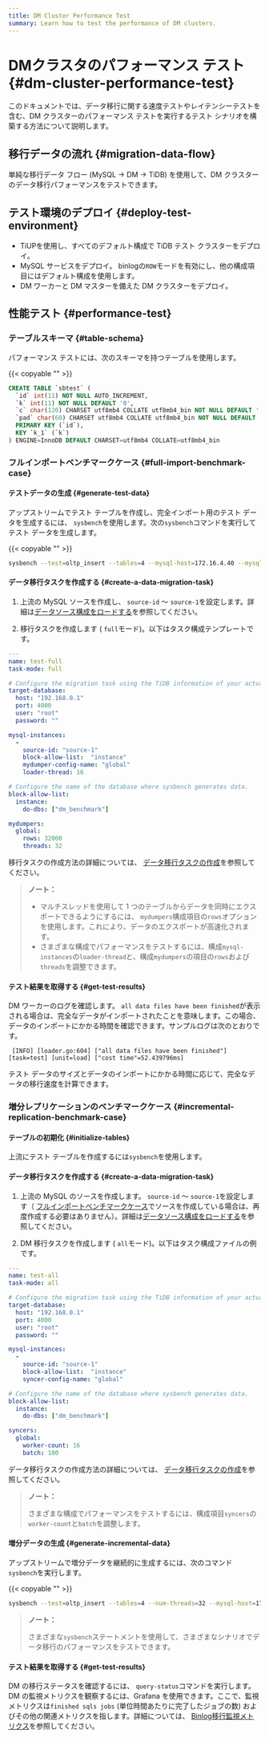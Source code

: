 ```yaml
---
title: DM Cluster Performance Test
summary: Learn how to test the performance of DM clusters.
---
```


# DMクラスタのパフォーマンス テスト {#dm-cluster-performance-test}

このドキュメントでは、データ移行に関する速度テストやレイテンシーテストを含む、DM クラスターのパフォーマンス テストを実行するテスト シナリオを構築する方法について説明します。

## 移行データの流れ {#migration-data-flow}

単純な移行データ フロー (MySQL -&gt; DM -&gt; TiDB) を使用して、DM クラスターのデータ移行パフォーマンスをテストできます。

## テスト環境のデプロイ {#deploy-test-environment}

-   TiUPを使用し、すべてのデフォルト構成で TiDB テスト クラスターをデプロイ。
-   MySQL サービスをデプロイ。 binlogの`ROW`モードを有効にし、他の構成項目にはデフォルト構成を使用します。
-   DM ワーカーと DM マスターを備えた DM クラスターをデプロイ。

## 性能テスト {#performance-test}

### テーブルスキーマ {#table-schema}

パフォーマンス テストには、次のスキーマを持つテーブルを使用します。

{{< copyable "" >}}

```sql
CREATE TABLE `sbtest` (
  `id` int(11) NOT NULL AUTO_INCREMENT,
  `k` int(11) NOT NULL DEFAULT '0',
  `c` char(120) CHARSET utf8mb4 COLLATE utf8mb4_bin NOT NULL DEFAULT '',
  `pad` char(60) CHARSET utf8mb4 COLLATE utf8mb4_bin NOT NULL DEFAULT '',
  PRIMARY KEY (`id`),
  KEY `k_1` (`k`)
) ENGINE=InnoDB DEFAULT CHARSET=utf8mb4 COLLATE=utf8mb4_bin
```

### フルインポートベンチマークケース {#full-import-benchmark-case}

#### テストデータの生成 {#generate-test-data}

アップストリームでテスト テーブルを作成し、完全インポート用のテスト データを生成するには、 `sysbench`を使用します。次の`sysbench`コマンドを実行してテスト データを生成します。

{{< copyable "" >}}

```bash
sysbench --test=oltp_insert --tables=4 --mysql-host=172.16.4.40 --mysql-port=3306 --mysql-user=root --mysql-db=dm_benchmark --db-driver=mysql --table-size=50000000 prepare
```

#### データ移行タスクを作成する {#create-a-data-migration-task}

1.  上流の MySQL ソースを作成し、 `source-id` ～ `source-1`を設定します。詳細は[<a href="/dm/dm-manage-source.md#operate-data-source">データソース構成をロードする</a>](/dm/dm-manage-source.md#operate-data-source)を参照してください。

2.  移行タスクを作成します ( `full`モード)。以下はタスク構成テンプレートです。

```yaml
---
name: test-full
task-mode: full

# Configure the migration task using the TiDB information of your actual test environment.
target-database:
  host: "192.168.0.1"
  port: 4000
  user: "root"
  password: ""

mysql-instances:
  -
    source-id: "source-1"
    block-allow-list:  "instance"
    mydumper-config-name: "global"
    loader-thread: 16

# Configure the name of the database where sysbench generates data.
block-allow-list:
  instance:
    do-dbs: ["dm_benchmark"]

mydumpers:
  global:
    rows: 32000
    threads: 32
```

移行タスクの作成方法の詳細については、 [<a href="/dm/dm-create-task.md">データ移行タスクの作成</a>](/dm/dm-create-task.md)を参照してください。

> **ノート：**
>
> -   マルチスレッドを使用して 1 つのテーブルからデータを同時にエクスポートできるようにするには、 `mydumpers`構成項目の`rows`オプションを使用します。これにより、データのエクスポートが高速化されます。
> -   さまざまな構成でパフォーマンスをテストするには、構成`mysql-instances`の`loader-thread`と、構成`mydumpers`の項目の`rows`および`threads`を調整できます。

#### テスト結果を取得する {#get-test-results}

DM ワーカーのログを確認します。 `all data files have been finished`が表示される場合は、完全なデータがインポートされたことを意味します。この場合、データのインポートにかかる時間を確認できます。サンプルログは次のとおりです。

```
 [INFO] [loader.go:604] ["all data files have been finished"] [task=test] [unit=load] ["cost time"=52.439796ms]
```

テスト データのサイズとデータのインポートにかかる時間に応じて、完全なデータの移行速度を計算できます。

### 増分レプリケーションのベンチマークケース {#incremental-replication-benchmark-case}

#### テーブルの初期化 {#initialize-tables}

上流にテスト テーブルを作成するには`sysbench`を使用します。

#### データ移行タスクを作成する {#create-a-data-migration-task}

1.  上流の MySQL のソースを作成します。 `source-id` ～ `source-1`を設定します（ [<a href="#full-import-benchmark-case">フルインポートベンチマークケース</a>](#full-import-benchmark-case)でソースを作成している場合は、再度作成する必要はありません）。詳細は[<a href="/dm/dm-manage-source.md#operate-data-source">データソース構成をロードする</a>](/dm/dm-manage-source.md#operate-data-source)を参照してください。

2.  DM 移行タスクを作成します ( `all`モード)。以下はタスク構成ファイルの例です。

```yaml
---
name: test-all
task-mode: all

# Configure the migration task using the TiDB information of your actual test environment.
target-database:
  host: "192.168.0.1"
  port: 4000
  user: "root"
  password: ""

mysql-instances:
  -
    source-id: "source-1"
    block-allow-list:  "instance"
    syncer-config-name: "global"

# Configure the name of the database where sysbench generates data.
block-allow-list:
  instance:
    do-dbs: ["dm_benchmark"]

syncers:
  global:
    worker-count: 16
    batch: 100
```

データ移行タスクの作成方法の詳細については、 [<a href="/dm/dm-create-task.md">データ移行タスクの作成</a>](/dm/dm-create-task.md)を参照してください。

> **ノート：**
>
> さまざまな構成でパフォーマンスをテストするには、構成項目`syncers`の`worker-count`と`batch`を調整します。

#### 増分データの生成 {#generate-incremental-data}

アップストリームで増分データを継続的に生成するには、次のコマンド`sysbench`を実行します。

{{< copyable "" >}}

```bash
sysbench --test=oltp_insert --tables=4 --num-threads=32 --mysql-host=172.17.4.40 --mysql-port=3306 --mysql-user=root --mysql-db=dm_benchmark --db-driver=mysql --report-interval=10 --time=1800 run
```

> **ノート：**
>
> さまざまな`sysbench`ステートメントを使用して、さまざまなシナリオでデータ移行のパフォーマンスをテストできます。

#### テスト結果を取得する {#get-test-results}

DM の移行ステータスを確認するには、 `query-status`コマンドを実行します。 DM の監視メトリクスを観察するには、Grafana を使用できます。ここで、監視メトリクスは`finished sqls jobs` (単位時間あたりに完了したジョブの数) およびその他の関連メトリクスを指します。詳細については、 [<a href="/dm/monitor-a-dm-cluster.md#binlog-replication">Binlog移行監視メトリクス</a>](/dm/monitor-a-dm-cluster.md#binlog-replication)を参照してください。
